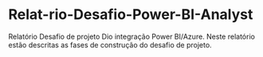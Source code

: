# Relat-rio-Desafio-Power-BI-Analyst
Relatório Desafio de projeto Dio integração Power BI/Azure. Neste relatório estão descritas as fases de construção do desafio de projeto.
